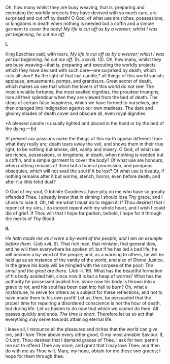 
Oh, how many whilst they are busy weaving, that is, preparing and executing the worldly projects they have devised with so much care, are surprised and cut off by death! O God, of what use are riches, possessions, or kingdoms in death when nothing is needed but a coffin and a simple garment to cover the body! *My life is cut off as by a weaver; whilst I was yet beginning, he cut me off.*

**I\.**

King Ezechias said, with tears, *My life is cut off as by a weaver; whilst I was yet but beginning, he cut me off.* (Is. xxxviii. 12). Oh, how many, whilst they are busy weaving—that is, preparing and executing the worldly projects which they have devised with such care—are surprised by death, which cuts all short! By the light of that last candle,\* all things of this world vanish; applause, amusements, pomps, and grandeurs. Great secret of death, which makes us see that which the lovers of this world do not see! The most enviable fortunes, the most exalted dignities, the proudest triumphs, lose all their splendour when they are viewed from the bed of death. The ideas of certain false happiness, which we have formed to ourselves, are then changed into indignation against our own madness. The dark and gloomy shades of death cover and obscure all, even royal dignities.

\*A blessed candle is usually lighted and placed in the hand or by the bed of the dying.—Ed

At present our passions make the things of this earth appear different from what they really are; death tears away the veil, and shows them in their true light, to be nothing but smoke, dirt, vanity and misery. O God, of what use are riches, possessions, or kingdoms, in death, when nothing is needed but a coffin, and a simple garment to cover the body? Of what use are honours, when nothing remains of them but a funeral procession, and pompous obsequies, which will not avail the soul if it be lost? Of what use is beauty, if nothing remains after it but worms, stench, horror, even before death, and after it a little fetid dust?

O God of my soul, O Infinite Goodness, have pity on me who have so greatly offended Thee. I already knew that in sinning I should lose Thy grace, and I chose to lose it. Oh, tell me what I must do to regain it. If Thou desirest that I repent of my sins, I do indeed repent with my whole heart, and I wish I could die of grief. If Thou wilt that I hope for pardon, behold, I hope for it through the merits of Thy Blood.

**II\.**

*He hath made me as it were a by-word of the people, and I am an example before them.* (Job xvii. 6). That rich man, that minister, that general dies, and he will then everywhere be spoken of: but if he has led a bad life, he will become a by-word of the people; and, as a warning to others, he will be held up as an instance of the vanity of the world, and also of Divine Justice. In the grave his body will be mingled with the corpses of the poor: *The small and the great are there.* (Job iii. 19). What has the beautiful formation of his body availed him, since now it is but a heap of worms? What has the authority he possessed availed him, since now his body is thrown into a grave to rot, and his soul has been cast into hell to burn? Oh, what a misfortune, to serve for others as a subject for these reflections, and not to have made them to his own profit! Let us, then, be persuaded that the proper time for repairing a disordered conscience is not the hour of death, but during life. Let us hasten to do now that which we cannot do then. All passes quickly and ends. *The time is short.* Therefore let us so act that everything may serve towards attaining eternal life.

I leave all, I renounce all the pleasures and riches that the world can give me, and I love Thee above every other good, O my most amiable Saviour. If, O Lord, Thou desirest that I demand graces of Thee, I ask for two: permit me not to offend Thee any more, and grant that I may love Thee; and then do with me as Thou wilt. Mary, my hope, obtain for me these two graces; I hope for them through thee.


